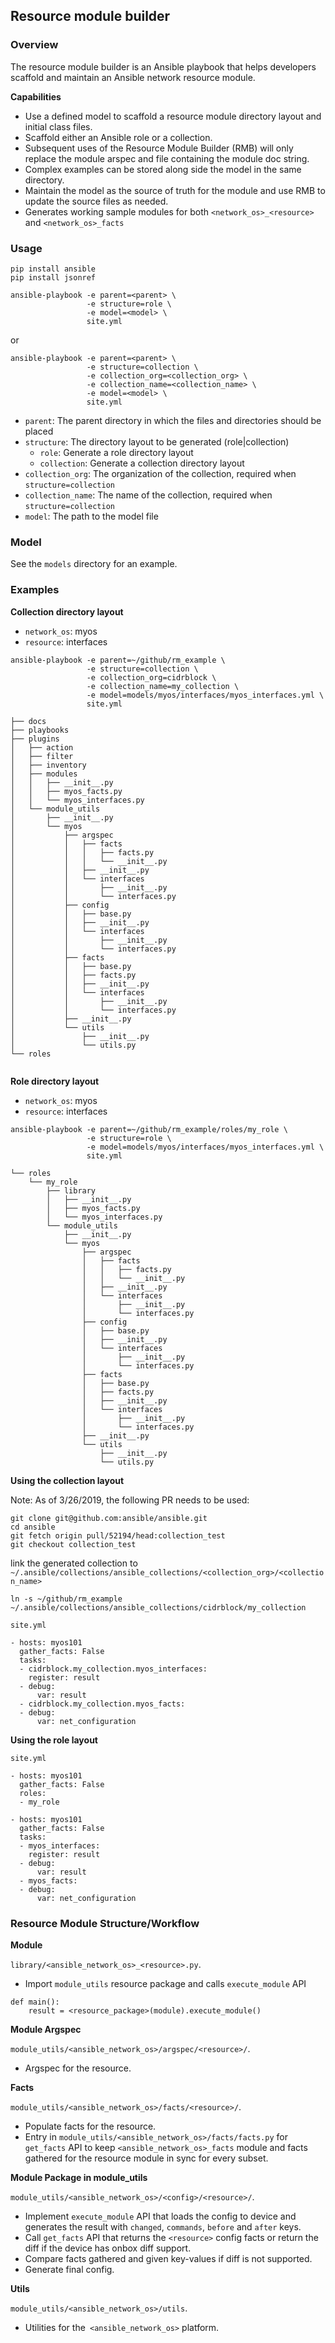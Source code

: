 ## Resource module builder

### Overview

The resource module builder is an Ansible playbook that helps developers scaffold and maintain an Ansible network resource module.

**Capabilities**
- Use a defined model to scaffold a resource module directory layout and initial class files.
- Scaffold either an Ansible role or a collection.
- Subsequent uses of the Resource Module Builder (RMB) will only replace the module arspec and file containing the module doc string.
- Complex examples can be stored along side the model in the same directory.
- Maintain the model as the source of truth for the module and use RMB to update the source files as needed.
- Generates working sample modules for both `<network_os>_<resource>` and `<network_os>_facts`


### Usage

```
pip install ansible
pip install jsonref
```

```
ansible-playbook -e parent=<parent> \
                 -e structure=role \
                 -e model=<model> \
                 site.yml
```
or
```
ansible-playbook -e parent=<parent> \
                 -e structure=collection \
                 -e collection_org=<collection_org> \
                 -e collection_name=<collection_name> \
                 -e model=<model> \
                 site.yml
```
- `parent`: The parent directory in which the files and directories should be placed
- `structure`: The directory layout to be generated (role|collection)
  - `role`: Generate a role directory layout
  - `collection`: Generate a collection directory layout
- `collection_org`: The organization of the collection, required when `structure=collection`
- `collection_name`: The name of the collection, required when `structure=collection`
- `model`: The path to the model file

### Model

See the `models` directory for an example.

### Examples

**Collection directory layout**

- `network_os`: myos
- `resource`: interfaces

```
ansible-playbook -e parent=~/github/rm_example \
                 -e structure=collection \
                 -e collection_org=cidrblock \
                 -e collection_name=my_collection \
                 -e model=models/myos/interfaces/myos_interfaces.yml \
                 site.yml
```

```
├── docs
├── playbooks
├── plugins
│   ├── action
│   ├── filter
│   ├── inventory
│   ├── modules
│   │   ├── __init__.py
│   │   ├── myos_facts.py
│   │   └── myos_interfaces.py
│   └── module_utils
│       ├── __init__.py
│       └── myos
│           ├── argspec
│           │   ├── facts
│           │   │   ├── facts.py
│           │   │   └── __init__.py
│           │   ├── __init__.py
│           │   └── interfaces
│           │       ├── __init__.py
│           │       └── interfaces.py
│           ├── config
│           │   ├── base.py
│           │   ├── __init__.py
│           │   └── interfaces
│           │       ├── __init__.py
│           │       └── interfaces.py
│           ├── facts
│           │   ├── base.py
│           │   ├── facts.py
│           │   ├── __init__.py
│           │   └── interfaces
│           │       ├── __init__.py
│           │       └── interfaces.py
│           ├── __init__.py
│           └── utils
│               ├── __init__.py
│               └── utils.py
└── roles
 
```
**Role directory layout**

- `network_os`: myos
- `resource`: interfaces

```
ansible-playbook -e parent=~/github/rm_example/roles/my_role \
                 -e structure=role \
                 -e model=models/myos/interfaces/myos_interfaces.yml \
                 site.yml
```

```
└── roles
    └── my_role
        ├── library
        │   ├── __init__.py
        │   ├── myos_facts.py
        │   └── myos_interfaces.py
        └── module_utils
            ├── __init__.py
            └── myos
                ├── argspec
                │   ├── facts
                │   │   ├── facts.py
                │   │   └── __init__.py
                │   ├── __init__.py
                │   └── interfaces
                │       ├── __init__.py
                │       └── interfaces.py
                ├── config
                │   ├── base.py
                │   ├── __init__.py
                │   └── interfaces
                │       ├── __init__.py
                │       └── interfaces.py
                ├── facts
                │   ├── base.py
                │   ├── facts.py
                │   ├── __init__.py
                │   └── interfaces
                │       ├── __init__.py
                │       └── interfaces.py
                ├── __init__.py
                └── utils
                    ├── __init__.py
                    └── utils.py
```

**Using the collection layout**

Note: As of 3/26/2019, the following PR needs to be used:
```
git clone git@github.com:ansible/ansible.git
cd ansible
git fetch origin pull/52194/head:collection_test
git checkout collection_test
```

link the generated collection to `~/.ansible/collections/ansible_collections/<collection_org>/<collection_name>`

```
ln -s ~/github/rm_example ~/.ansible/collections/ansible_collections/cidrblock/my_collection
 ```

`site.yml`
 ```
 - hosts: myos101
   gather_facts: False
   tasks:
   - cidrblock.my_collection.myos_interfaces:
     register: result
   - debug:
       var: result
   - cidrblock.my_collection.myos_facts:
   - debug:
       var: net_configuration

```

**Using the role layout**

`site.yml`
```
- hosts: myos101
  gather_facts: False
  roles:
  - my_role

- hosts: myos101
  gather_facts: False
  tasks:
  - myos_interfaces:
    register: result
  - debug:
      var: result
  - myos_facts:
  - debug:
      var: net_configuration
```

### Resource Module Structure/Workflow

**Module**

`library/<ansible_network_os>_<resource>.py`.

- Import `module_utils` resource package and calls `execute_module` API
```
def main():
    result = <resource_package>(module).execute_module()
```

**Module Argspec**

`module_utils/<ansible_network_os>/argspec/<resource>/`.

- Argspec for the resource.

**Facts**

`module_utils/<ansible_network_os>/facts/<resource>/`.

- Populate facts for the resource.
- Entry in `module_utils/<ansible_network_os>/facts/facts.py` for `get_facts` API to keep
  `<ansible_network_os>_facts` module and facts gathered for the resource module in sync
  for every subset.

**Module Package in module_utils**

`module_utils/<ansible_network_os>/<config>/<resource>/`.

- Implement `execute_module` API that loads the config to device and generates the result with
  `changed`, `commands`, `before` and `after` keys.
- Call `get_facts` API that returns the `<resource>` config facts or return the diff if the
  device has onbox diff support.
- Compare facts gathered and given key-values if diff is not supported.
- Generate final config.

**Utils**

`module_utils/<ansible_network_os>/utils`.

- Utilities for the` <ansible_network_os>` platform.
